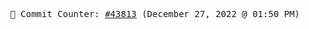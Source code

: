<p align="center">
    <samp>
        📮 Commit Counter: <a href="https://github.com/Javascript-void0/Javascript-void0/commits/main">#43813</a> (December 27, 2022 @ 01:50 PM)
    </samp>
</p>